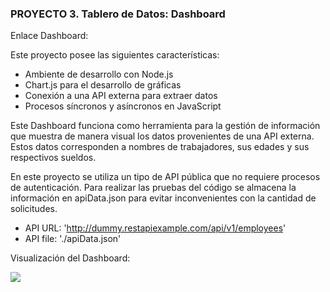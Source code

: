 ### PROYECTO 3. Tablero de Datos: Dashboard

Enlace Dashboard:

Este proyecto posee las siguientes características:

* Ambiente de desarrollo con Node.js
* Chart.js para el desarrollo de gráficas
* Conexión a una API externa para extraer datos
* Procesos síncronos y asíncronos en JavaScript

Este Dashboard funciona como herramienta para la gestión de información que muestra de manera visual los datos provenientes de una API externa. Estos datos corresponden a nombres de trabajadores, sus edades y sus respectivos sueldos. 

En este proyecto se utiliza un tipo de API pública que no requiere procesos de autenticación. Para realizar las pruebas del código se almacena la información en apiData.json para evitar inconvenientes con la cantidad de solicitudes. 

* API URL: 'http://dummy.restapiexample.com/api/v1/employees'
* API file: './apiData.json'

Visualización del Dashboard:

<img src="images/dashboard-img.png">


